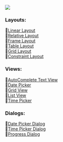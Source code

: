 ![](https://github.com/c0delust/Android-Development-Kotlin/assets/83002941/a0158339-25b5-43aa-aee2-03f064fc4f1e)

### Layouts: 
🔹[Linear Layout](https://github.com/c0delust/Android-Development-Kotlin/tree/main/LinearLayout) <br> 
🔹[Relative Layout](https://github.com/c0delust/Android-Development-Kotlin/tree/main/RelativeLayout) <br> 
🔹[Frame Layout](https://github.com/c0delust/Android-Development-Kotlin/tree/main/FrameLayout) <br> 
🔹[Table Layout](https://github.com/c0delust/Android-Development-Kotlin/tree/main/TableLayout) <br> 
🔹[Grid Layout](https://github.com/c0delust/Android-Development-Kotlin/tree/main/GridLayout) <br> 
🔹[Constraint Layout](https://github.com/c0delust/Android-Development-Kotlin/tree/main/ConstraintLayout) <br> 

### Views: 
🔹[AutoComplete Text View](https://github.com/c0delust/Android-Development-Kotlin/tree/main/AutoCompleteTextView) <br> 
🔹[Date Picker](https://github.com/c0delust/Android-Development-Kotlin/tree/main/DatePicker) <br> 
🔹[Grid View](https://github.com/c0delust/Android-Development-Kotlin/tree/main/GridView) <br> 
🔹[List View](https://github.com/c0delust/Android-Development-Kotlin/tree/main/ListView) <br> 
🔹[Time Picker](https://github.com/c0delust/Android-Development-Kotlin/tree/main/TimePicker) <br> 

### Dialogs:
🔹[Date Picker Dialog](https://github.com/c0delust/Android-Development-Kotlin/tree/main/DatePickerDialog) <br> 
🔹[Time Picker Dialog](https://github.com/c0delust/Android-Development-Kotlin/tree/main/TimePickerDialog) <br> 
🔹[Progress Dialog](https://github.com/c0delust/Android-Development-Kotlin/tree/main/TimePickerDialog) <br> 
